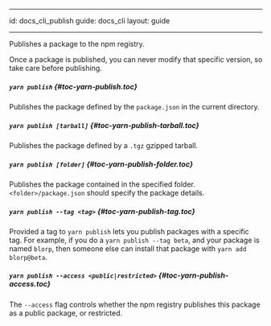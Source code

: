 * * *

id: docs_cli_publish guide: docs_cli layout: guide

* * *

<p class="lead">Publishes a package to the npm registry.</p>

Once a package is published, you can never modify that specific version, so take care before publishing.

##### `yarn publish` [](#toc-yarn-publish){#toc-yarn-publish.toc}

Publishes the package defined by the `package.json` in the current directory.

##### `yarn publish [tarball]` [](#toc-yarn-publish-tarball){#toc-yarn-publish-tarball.toc}

Publishes the package defined by a `.tgz` gzipped tarball.

##### `yarn publish [folder]` [](#toc-yarn-publish-folder){#toc-yarn-publish-folder.toc}

Publishes the package contained in the specified folder. `<folder>/package.json` should specify the package details.

##### `yarn publish --tag <tag>` [](#toc-yarn-publish-tag){#toc-yarn-publish-tag.toc}

Provided a tag to `yarn publish` lets you publish packages with a specific tag. For example, if you do a `yarn publish --tag beta`, and your package is named `blorp`, then someone else can install that package with `yarn add blorp@beta`.

##### `yarn publish --access <public|restricted>` [](#toc-yarn-publish-access){#toc-yarn-publish-access.toc}

The `--access` flag controls whether the npm registry publishes this package as a public package, or restricted.